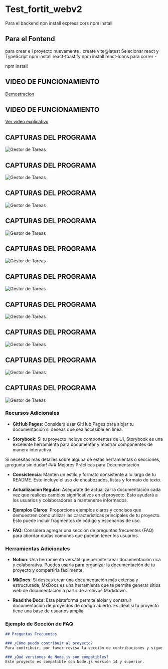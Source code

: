 # Test_fortit_webv2
Para el backend 
npn install express cors
npm install

## Para el Fontend
 
 para crear e l proyecto nuevamente . 
 create vite@latest
    Selecionar react y TypeScript
npm install react-toastify
npm install react-icons
para correr -


npm install  
## VIDEO DE FUNCIONAMIENTO 
[Demostracion](GIT_Media/_video.gif) 


## VIDEO DE FUNCIONAMIENTO 
[Ver video explicativo](GIT_Media/demo.mp4) 
## CAPTURAS DEL PROGRAMA 
![Gestor de Tareas](GIT_Media/1.png)
## CAPTURAS DEL PROGRAMA 
![Gestor de Tareas](GIT_Media/2.png)
## CAPTURAS DEL PROGRAMA 
![Gestor de Tareas](GIT_Media/3.png)
## CAPTURAS DEL PROGRAMA 
![Gestor de Tareas](GIT_Media/4.png)
## CAPTURAS DEL PROGRAMA 
![Gestor de Tareas](GIT_Media/5.png)
## CAPTURAS DEL PROGRAMA 
![Gestor de Tareas](GIT_Media/6.png)
## CAPTURAS DEL PROGRAMA 
![Gestor de Tareas](GIT_Media/7.png)
## CAPTURAS DEL PROGRAMA 
![Gestor de Tareas](GIT_Media/8.png)
## CAPTURAS DEL PROGRAMA 
![Gestor de Tareas](GIT_Media/9.png)
## CAPTURAS DEL PROGRAMA 
![Gestor de Tareas](GIT_Media/1.png)




### Recursos Adicionales

- **GitHub Pages**: Considera usar GitHub Pages para alojar tu documentación si deseas que sea accesible en línea.
  
- **Storybook**: Si tu proyecto incluye componentes de UI, Storybook es una excelente herramienta para documentar y mostrar componentes de manera interactiva.

Si necesitas más detalles sobre alguna de estas herramientas o secciones, ¡pregunta sin dudar! ### Mejores Prácticas para Documentación

- **Consistencia**: Mantén un estilo y formato consistente a lo largo de tu README. Esto incluye el uso de encabezados, listas y formato de texto.

- **Actualización Regular**: Asegúrate de actualizar la documentación cada vez que realices cambios significativos en el proyecto. Esto ayudará a los usuarios y colaboradores a mantenerse informados.

- **Ejemplos Claros**: Proporciona ejemplos claros y concisos que demuestren cómo utilizar las características principales de tu proyecto. Esto puede incluir fragmentos de código y escenarios de uso.

- **FAQ**: Considera agregar una sección de preguntas frecuentes (FAQ) para abordar dudas comunes que puedan tener los usuarios.

### Herramientas Adicionales

- **Notion**: Una herramienta versátil que permite crear documentación rica y colaborativa. Puedes usarla para organizar la documentación de tu proyecto y compartirla fácilmente.

- **MkDocs**: Si deseas crear una documentación más extensa y estructurada, MkDocs es una herramienta que te permite generar sitios web de documentación a partir de archivos Markdown.

- **Read the Docs**: Esta plataforma permite alojar y construir documentación de proyectos de código abierto. Es ideal si tu proyecto tiene una base de usuarios amplia.

### Ejemplo de Sección de FAQ

```markdown
## Preguntas Frecuentes

### ¿Cómo puedo contribuir al proyecto?
Para contribuir, por favor revisa la sección de contribuciones y sigue las pautas establecidas.

### ¿Qué versiones de Node.js son compatibles?
Este proyecto es compatible con Node.js versión 14 y superior.
